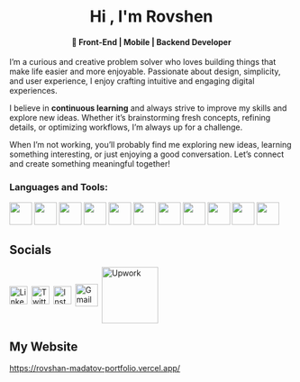 <h1 align="center">Hi , I'm Rovshen</h1>
<h4 align="center" >🚀 Front-End | Mobile | Backend Developer</h4> 

I’m a curious and creative problem solver who loves building things that make life easier and more enjoyable. Passionate about design, simplicity, and user experience, I enjoy crafting intuitive and engaging digital experiences.  

I believe in **continuous learning** and always strive to improve my skills and explore new ideas. Whether it’s brainstorming fresh concepts, refining details, or optimizing workflows, I’m always up for a challenge.  

When I’m not working, you’ll probably find me exploring new ideas, learning something interesting, or just enjoying a good conversation. Let’s connect and create something meaningful together!  

<h3 align="left">Languages and Tools:</h3>
<p align="left">
  <img src="https://cdn.jsdelivr.net/gh/devicons/devicon/icons/html5/html5-original.svg" width="40" height="40"/>
  <img src="https://cdn.jsdelivr.net/gh/devicons/devicon/icons/css3/css3-original.svg" width="40" height="40"/>
  <img src="https://cdn.jsdelivr.net/gh/devicons/devicon/icons/sass/sass-original.svg" width="40" height="40"/>
  <img src="https://cdn.jsdelivr.net/gh/devicons/devicon/icons/javascript/javascript-original.svg" width="40" height="40"/>
  <img src="https://cdn.jsdelivr.net/gh/devicons/devicon/icons/typescript/typescript-original.svg" width="40" height="40"/>
  <img src="https://cdn.jsdelivr.net/gh/devicons/devicon/icons/react/react-original.svg" width="40" height="40"/>
  <img src="https://cdn.jsdelivr.net/gh/devicons/devicon@latest/icons/nodejs/nodejs-plain.svg" width="40" height="40" />              
  <img src="https://cdn.jsdelivr.net/gh/devicons/devicon@latest/icons/redux/redux-original.svg" width="40" height="40"/>
  <img src="https://cdn.jsdelivr.net/gh/devicons/devicon@latest/icons/mongodb/mongodb-original.svg" width="40" height="40"/>  
  <img src="https://cdn.jsdelivr.net/gh/devicons/devicon@latest/icons/firebase/firebase-original.svg" width="40" height="40"/>
  <img src="https://cdn.jsdelivr.net/gh/devicons/devicon/icons/git/git-original.svg" width="40" height="40"/>
</p>

## Socials

<div style="display: flex; gap: 0.5em; align-items: center;">
  <a href="https://www.linkedin.com/in/rovsen-medetov/">
    <img src="https://upload.wikimedia.org/wikipedia/commons/8/81/LinkedIn_icon.svg" alt="LinkedIn" width="32">
  </a>
  <a href="https://x.com/Rovsen_512">
    <img src="https://upload.wikimedia.org/wikipedia/commons/5/57/X_logo_2023_%28white%29.png" alt="Twitter" width="32">
  </a>
  <a href="https://www.instagram.com/rovsen_512/">
    <img src="https://upload.wikimedia.org/wikipedia/commons/a/a5/Instagram_icon.png" alt="Instagram" width="32">
  </a>
  <a href="mailto:rovsanmadatov9@gmail.com">
    <img src="https://upload.wikimedia.org/wikipedia/commons/7/7e/Gmail_icon_%282020%29.svg" alt="Gmail" width="40">
  </a>
  <a href="https://www.upwork.com/freelancers/~01cd808b155f83f06c">
    <img src="https://cdn.worldvectorlogo.com/logos/upwork.svg" alt="Upwork" width="100">
  </a>
</div>

## My Website

https://rovshan-madatov-portfolio.vercel.app/







